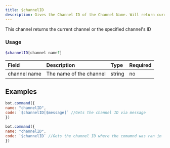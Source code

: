 ```yaml
---
title: $channelID
description: Gives the Channel ID of the Channel Name. Will return current in if no channel name given
---
```


This channel returns the current channel or the specified channel's ID

### Usage 
```php
$channelID[channel name?]
```

| Field | Description | Type | Required |
| :--- | :--- | :--- | :--- |
| channel name | The name of the channel | string | no |

## Examples

```javascript
bot.command({
name: "channelID", 
code: `$channelID[$message]` //Gets the channel ID via message
})

bot.command({
name: "channelID", 
code: `$channelID` //Gets the channel ID where the comamnd was ran in
})
```



